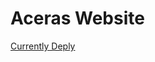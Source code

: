 # Aceras Website

[Currently Deply](https://hugo-aceras-root-k6n5xouy4-elias-projects-c1f6ecaa.vercel.app/)
